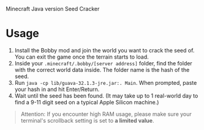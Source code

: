 Minecraft Java version Seed Cracker

# Usage

1. Install the Bobby mod and join the world you want to crack the seed of. You can exit the game once the terrain starts to load.
2. Inside your `.minecraft/.bobby/[server address]` folder, find the folder with the correct world data inside. The folder name is the hash of the seed.
3. Run `java -cp lib/guava-32.1.3-jre.jar:. Main`. When prompted, paste your hash in and hit Enter/Return.
4. Wait until the seed has been found. (It may take up to 1 real-world day to find a 9-11 digit seed on a typical Apple Silicon machine.)

> Attention: If you encounter high RAM usage, please make sure your terminal's scrollback setting is set to **a limited value**.
